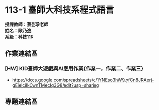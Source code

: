 # 113-1 臺師大科技系程式語言   
__授課教師：蔡芸琤老師__    
__姓名：歐乃逸__    
__系級：科技116__

## 作業連結區
### [HW] KID臺師大遊戲與AI應用作業{作業一，作業二、作業三}
* <https://docs.google.com/spreadsheets/d/1YNEso3hW9_yfCn8JRAerj-gEielciIkCwnTMecIq3G8/edit?usp=sharing>
## 專題連結區

